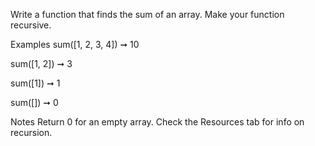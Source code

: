Write a function that finds the sum of an array. Make your function recursive.

Examples
sum([1, 2, 3, 4]) ➞ 10

sum([1, 2]) ➞ 3

sum([1]) ➞ 1

sum([]) ➞ 0

Notes
Return 0 for an empty array.
Check the Resources tab for info on recursion.